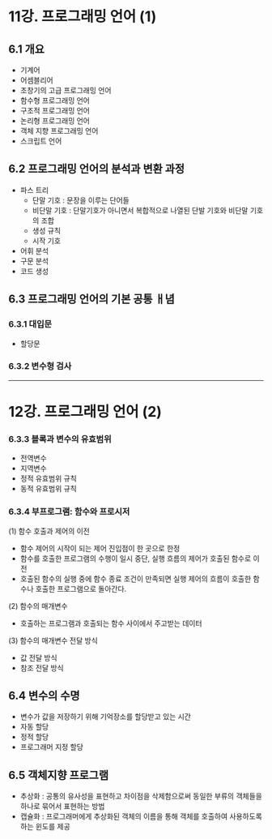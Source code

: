 # 11강. 프로그래밍 언어 (1)

## 6.1 개요
* 기계어
* 어셈블리어
* 초창기의 고급 프로그래밍 언어
* 함수형 프로그래밍 언어
* 구조적 프로그래밍 언어
* 논리형 프로그래밍 언어
* 객체 지향 프로그래밍 언어
* 스크립트 언어

## 6.2 프로그래밍 언어의 분석과 변환 과정
* 파스 트리
  * 단말 기호 : 문장을 이루는 단어들
  * 비단말 기호 : 단말기호가 아니면서 복합적으로 나열된 단발 기호와 비단말 기호의 조합
  * 생성 규칙
  * 시작 기호
* 어휘 분석
* 구문 분석
* 코드 생성

## 6.3 프로그래밍 언어의 기본 공통 ㅐ념

### 6.3.1 대입문
* 할당문

### 6.3.2 변수형 검사

---

# 12강. 프로그래밍 언어 (2)

### 6.3.3 블록과 변수의 유효범위
* 전역변수
* 지역변수
* 정적 유효범위 규칙
* 동적 유효범위 규칙

### 6.3.4 부프로그램: 함수와 프로시저

(1) 함수 호출과 제어의 이전
* 함수 제어의 시작이 되는 제어 진입점이 한 곳으로 한정
* 함수를 호출한 프로그램의 수행이 일시 중단, 실행 흐름의 제어가 호출된 함수로 이전
* 호출된 함수의 실행 중에 함수 종료 조건이 만족되면 실행 제어의 흐름이 호출한 함수나 호출한 프로그램으로 돌아간다.


(2) 함수의 매개변수
* 호출하는 프로그램과 호출되는 함수 사이에서 주고받는 데이터

(3) 함수의 매개변수 전달 방식
* 값 전달 방식
* 참조 전달 방식

## 6.4 변수의 수명
* 변수가 값을 저장하기 위해 기억장소를 할당받고 있는 시간
* 자동 할당
* 정적 할당
* 프로그래머 지정 할당

## 6.5 객체지향 프로그램
* 추상화 : 공통의 유사성을 표현하고 차이점을 삭제함으로써 동일한 부류의 객체들을 하나로 묶어서 표현하는 방법
* 캡슐화 : 프로그래머에게 추상화된 객체의 이름을 통해 객체를 호출하여 사용하도록 하는 윈도를 제공

